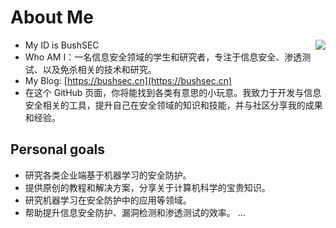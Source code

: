 # About Me

<img align='right' src="https://github-readme-stats.zohan.tech/api?username=BushANQ&theme=blue-green&show_icons=true&locale=cn">

- My ID is BushSEC
- Who AM I：一名信息安全领域的学生和研究者，专注于信息安全、渗透测试、以及免杀相关的技术和研究。
- My Blog: [https://bushsec.cn](https://bushsec.cn)
- 在这个 GitHub 页面，你将能找到各类有意思的小玩意。我致力于开发与信息安全相关的工具，提升自己在安全领域的知识和技能，并与社区分享我的成果和经验。

## Personal goals

- 研究各类企业端基于机器学习的安全防护。
- 提供原创的教程和解决方案，分享关于计算机科学的宝贵知识。
- 研究机器学习在安全防护中的应用等领域。
- 帮助提升信息安全防护、漏洞检测和渗透测试的效率。
...
